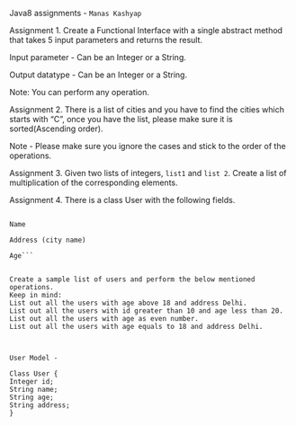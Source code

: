 Java8 assignments - ```Manas Kashyap```

Assignment 1. Create a Functional Interface with a single abstract method that takes 5 input parameters and returns the result.

Input parameter - Can be an Integer or a String.

Output datatype - Can be an Integer or a String.

Note: You can perform any operation.

Assignment 2. There is a list of cities and you have to find the cities which starts with “C”, once you have the list, please make sure it is sorted(Ascending order).

Note - Please make sure you ignore the cases and stick to the order of the operations.

Assignment 3. Given two lists of integers, `list1` and `list 2`. Create a list of multiplication of the corresponding elements.


Assignment 4. There is a class User with the following fields.


```Id

Name

Address (city name)

Age```


Create a sample list of users and perform the below mentioned operations.
Keep in mind:
List out all the users with age above 18 and address Delhi.
List out all the users with id greater than 10 and age less than 20.
List out all the users with age as even number.
List out all the users with age equals to 18 and address Delhi.



User Model - 

Class User {
Integer id;
String name;
String age;
String address;
} 
